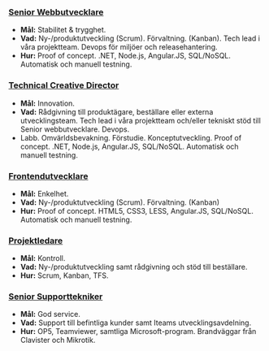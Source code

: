 ### [Senior Webbutvecklare](/medarbetare/johanna/)
  * __Mål:__ Stabilitet & trygghet.
  * __Vad:__ Ny-/produktutveckling (Scrum). Förvaltning. (Kanban). Tech lead i våra projektteam. Devops för miljöer och releasehantering.
  * __Hur:__ Proof of concept. .NET, Node.js, Angular.JS, SQL/NoSQL. Automatisk och manuell testning.

### [Technical Creative Director](/medarbetare/johan/)
  * __Mål:__ Innovation.
  * __Vad:__ Rådgivning till produktägare, beställare eller externa utvecklingsteam. Tech lead i våra projektteam och/eller tekniskt stöd till Senior webbutvecklare. Devops.
  * Labb. Omvärldsbevakning. Förstudie. Konceptutveckling. Proof of concept. .NET, Node.js, Angular.JS, SQL/NoSQL. Automatisk och manuell testning.

### [Frontendutvecklare](/medarbetare/rickard/)
  * __Mål:__ Enkelhet.
  * __Vad:__ Ny-/produktutveckling (Scrum). Förvaltning. (Kanban)
  * __Hur:__ Proof of concept. HTML5, CSS3, LESS, Angular.JS, SQL/NoSQL. Automatisk och manuell testning.

### [Projektledare](/medarbetare/maria/)
  * __Mål:__ Kontroll.
  * __Vad:__ Ny-/produktutveckling samt rådgivning och stöd till beställare.
  * __Hur:__ Scrum, Kanban, TFS.

### [Senior Supporttekniker](/medarbetare/mats/)
  * __Mål:__ God service.
  * __Vad:__ Support till befintliga kunder samt Iteams utvecklingsavdelning.
  * __Hur:__ OP5, Teamviewer, samtliga Microsoft-program. Brandväggar från Clavister och Mikrotik.
